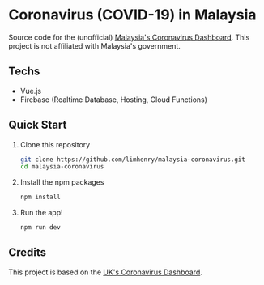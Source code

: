 # Coronavirus (COVID-19) in Malaysia
Source code for the (unofficial) [Malaysia's Coronavirus Dashboard](https://malaysia-coronavirus.web.app). This project is not affiliated with Malaysia's government.

## Techs
 - Vue.js
 - Firebase (Realtime Database, Hosting, Cloud Functions)

## Quick Start
1. Clone this repository

   ```bash
   git clone https://github.com/limhenry/malaysia-coronavirus.git
   cd malaysia-coronavirus
   ```

2. Install the npm packages

   ```bash
   npm install
   ```

3. Run the app!

   ```bash
   npm run dev
   ```

## Credits  
This project is based on the [UK's Coronavirus Dashboard](https://coronavirus.data.gov.uk).